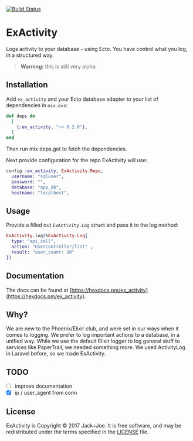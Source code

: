 [![Build Status](https://travis-ci.org/jackjoe/ex_activity.svg)](https://travis-ci.org/jackjoe/ex_activity)

# ExActivity

Logs activity to your database - using Ecto. You have control what you log, in a structured way.

> **Warning:** this is still very alpha

## Installation

Add `ex_activity` and your Ecto database adapter to your list of dependencies in `mix.exs`:

```elixir
def deps do
  [
    {:ex_activity, "~> 0.2.0"},
  ]
end
```
Then run mix deps.get to fetch the dependencies.

Next provide configuration for the repo ExActivity will use:

```elixir
config :ex_activity, ExActivity.Repo,
  username: "sqluser",
  password: "",
  database: "app_db",
  hostname: "localhost",
```

## Usage

Provide a filled out `ExActivity.Log` struct and pass it to the log method:

```elixir
ExActivity.log(%ExActivity.Log{
  type: "api_call",
  action: "UserController/list" ,
  result: "user_count: 10"
})
```

## Documentation

The docs can be found at [https://hexdocs.pm/ex_activity](https://hexdocs.pm/ex_activity).


## Why?

We are new to the Phoenix/Elixir club, and were set in our ways when it comes to logging. We prefer to log important actions to a database, in a unified way. While we use the default Elixir logger to log general stuff to services like PaperTrail, we needed something more. We used ActivityLog in Laravel before, so we made ExActivity.

## TODO

  - [ ] improve documentation
  - [x] ip / user_agent from conn

## License

ExActivity is Copyright © 2017 Jack+Joe. It is free software, and may be
redistributed under the terms specified in the [LICENSE](/LICENSE) file.
